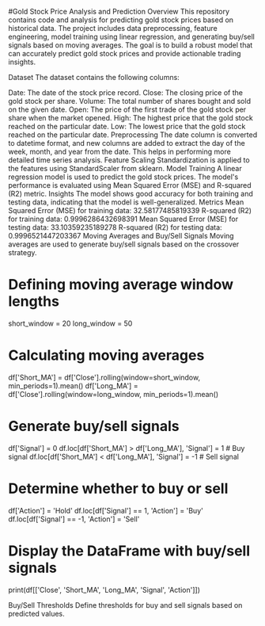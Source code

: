 #Gold Stock Price Analysis and Prediction
Overview
This repository contains code and analysis for predicting gold stock prices based on historical data. The project includes data preprocessing, feature engineering, model training using linear regression, and generating buy/sell signals based on moving averages. The goal is to build a robust model that can accurately predict gold stock prices and provide actionable trading insights.

Dataset
The dataset contains the following columns:

Date: The date of the stock price record.
Close: The closing price of the gold stock per share.
Volume: The total number of shares bought and sold on the given date.
Open: The price of the first trade of the gold stock per share when the market opened.
High: The highest price that the gold stock reached on the particular date.
Low: The lowest price that the gold stock reached on the particular date.
Preprocessing
The date column is converted to datetime format, and new columns are added to extract the day of the week, month, and year from the date. This helps in performing more detailed time series analysis.
Feature Scaling
Standardization is applied to the features using StandardScaler from sklearn.
Model Training
A linear regression model is used to predict the gold stock prices. The model's performance is evaluated using Mean Squared Error (MSE) and R-squared (R2) metric.
Insights
The model shows good accuracy for both training and testing data, indicating that the model is well-generalized.
Metrics
Mean Squared Error (MSE) for training data: 32.58177485819339
R-squared (R2) for training data: 0.9996286432698391
Mean Squared Error (MSE) for testing data: 33.10359235189278
R-squared (R2) for testing data: 0.9996521447203367
Moving Averages and Buy/Sell Signals
Moving averages are used to generate buy/sell signals based on the crossover strategy.
# Defining moving average window lengths
short_window = 20
long_window = 50

# Calculating moving averages
df['Short_MA'] = df['Close'].rolling(window=short_window, min_periods=1).mean()
df['Long_MA'] = df['Close'].rolling(window=long_window, min_periods=1).mean()

# Generate buy/sell signals
df['Signal'] = 0
df.loc[df['Short_MA'] > df['Long_MA'], 'Signal'] = 1  # Buy signal
df.loc[df['Short_MA'] < df['Long_MA'], 'Signal'] = -1  # Sell signal

# Determine whether to buy or sell
df['Action'] = 'Hold'
df.loc[df['Signal'] == 1, 'Action'] = 'Buy'
df.loc[df['Signal'] == -1, 'Action'] = 'Sell'

# Display the DataFrame with buy/sell signals
print(df[['Close', 'Short_MA', 'Long_MA', 'Signal', 'Action']])

Buy/Sell Thresholds
Define thresholds for buy and sell signals based on predicted values.
